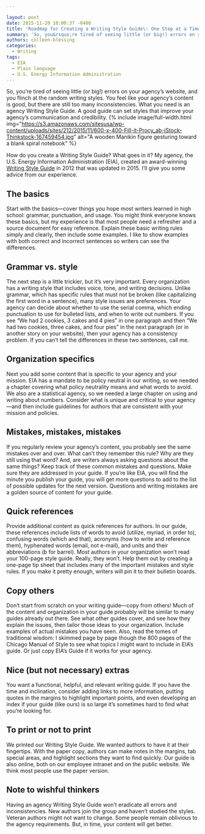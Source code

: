 ```yaml
---

layout: post
date: 2015-11-20 10:00:37 -0400
title: 'Roadmap for Creating a Writing Style Guide\: One Step at a Time'
summary: 'So, you&rsquo;re tired of seeing little (or big!) errors on your agency&rsquo;s website, and you flinch at the random writing styles. You feel like your agency&rsquo;s content is good, but there are still too many inconsistencies. What you need is an agency Writing Style Guide. A good guide can set styles that improve your agency&rsquo;s'
authors: colleen-blessing
categories:
  - Writing
tags:
  - EIA
  - Plain language
  - U.S. Energy Information Administration
---
```


So, you’re tired of seeing little (or big!) errors on your agency’s website, and you flinch at the random writing styles. You feel like your agency’s content is good, but there are still too many inconsistencies. What you need is an agency Writing Style Guide. A good guide can set styles that improve your agency’s communication and credibility. 
{% include image/full-width.html img="https://s3.amazonaws.com/sitesusa/wp-content/uploads/sites/212/2015/11/600-x-400-Fill-it-Procy_ab-iStock-Thinkstock-167459454.jpg" alt="A wooden Manikin figure gesturing toward a blank spiral notebook" %} 

How do you create a Writing Style Guide? What goes in it? My agency, the U.S. Energy Information Administration (EIA), created an award-winning [Writing Style Guide](http://www.eia.gov/about/styleguide2015.pdf) in 2012 that was updated in 2015. I’ll give you some advice from our experience.

## The basics

Start with the basics—cover things you hope most writers learned in high school: grammar, punctuation, and usage. You might think everyone knows these basics, but my experience is that most people need a refresher and a source document for easy reference. Explain these basic writing rules simply and clearly, then include some examples. I like to show examples with both correct and incorrect sentences so writers can see the differences.

## Grammar vs. style

The next step is a little trickier, but it’s very important. Every organization has a writing style that includes voice, tone, and writing decisions. Unlike grammar, which has specific rules that must not be broken (like capitalizing the first word in a sentence), many style issues are preferences. Your agency can decide about whether to use the serial comma, which ending punctuation to use for bulleted lists, and when to write out numbers. If you see “We had 2 cookies, 3 cakes and 4 pies” in one paragraph and then “We had two cookies, three cakes, and four pies” in the next paragraph (or in another story on your website), then your agency has a consistency problem. If you can’t tell the differences in these two sentences, call me.

## Organization specifics

Next you add some content that is specific to your agency and your mission. EIA has a mandate to be policy neutral in our writing, so we needed a chapter covering what policy neutrality means and what words to avoid. We also are a statistical agency, so we needed a large chapter on using and writing about numbers. Consider what is unique and critical to your agency—and then include guidelines for authors that are consistent with your mission and policies.

## Mistakes, mistakes, mistakes

If you regularly review your agency’s content, you probably see the same mistakes over and over. What can’t they remember this rule? Why are they still using that word? And, are writers always asking questions about the same things? Keep track of these common mistakes and questions. Make sure they are addressed in your guide. If you’re like EIA, you will find the minute you publish your guide, you will get more questions to add to the list of possible updates for the next version. Questions and writing mistakes are a golden source of content for your guide.

## Quick references

Provide additional content as quick references for authors. In our guide, these references include lists of words to avoid (utilize, myriad, in order to), confusing words (which and that), acronyms (how to write and reference them), hyphenated words (email, not e-mail), and units and their abbreviations (b for barrel). Most authors in your organization won’t read your 100-page style guide. Really, they won’t. Help them out by creating a one-page tip sheet that includes many of the important mistakes and style rules. If you make it pretty enough, writers will pin it to their bulletin boards.

## Copy others

Don’t start from scratch on your writing guide—copy from others! Much of the content and organization in your guide probably will be similar to many guides already out there. See what other guides cover, and see how they explain the issues, then tailor those ideas to your organization. Include examples of actual mistakes you have seen. Also, read the tomes of traditional wisdom: I skimmed page by page though the 800 pages of the Chicago Manual of Style to see what topics I might want to include in EIA’s guide. Or just copy EIA’s Guide if it works for your agency.

## Nice (but not necessary) extras

You want a functional, helpful, and relevant writing guide. If you have the time and inclination, consider adding links to more information, putting quotes in the margins to highlight important points, and even developing an index if your guide (like ours) is so large it’s sometimes hard to find what you’re looking for.

## To print or not to print

We printed our Writing Style Guide. We wanted authors to have it at their fingertips. With the paper copy, authors can make notes in the margins, tab special areas, and highlight sections they want to find quickly. Our guide is also online, both on our employee intranet and on the public website. We think most people use the paper version.

## Note to wishful thinkers

Having an agency Writing Style Guide won’t eradicate all errors and inconsistencies. New authors join the group and haven’t studied the styles. Veteran authors might not want to change. Some people remain oblivious to the agency requirements. But, in time, your content will get better.